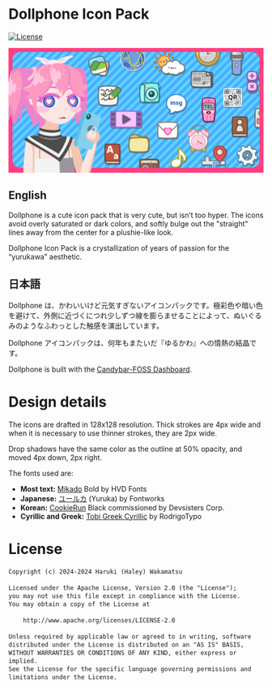 # Dollphone Icon Pack

[![License](https://img.shields.io/github/license/zixpo/candybar?style=flat-square)](/LICENSE)

![Header image](./fastlane/metadata/android/en-US/images/featureGraphic.png)

## English
Dollphone is a cute icon pack that is very cute, but isn’t too hyper. The icons avoid overly saturated or dark colors, and softly bulge out the "straight" lines away from the center for a plushie-like look.

Dollphone Icon Pack is a crystallization of years of passion for the “yurukawa” aesthetic.

## 日本語
Dollphone は、かわいいけど元気すぎないアイコンパックです。極彩色や暗い色を避けて、外側に近づくにつれ少しずつ線を膨らませることによって、ぬいぐるみのようなふわっとした触感を演出しています。

Dollphone アイコンパックは、何年もまたいだ『ゆるかわ』への情熱の結晶です。

Dollphone is built with the [Candybar-FOSS Dashboard](https://github.com/Donnnno/candybar-foss).

# Design details

The icons are drafted in 128x128 resolution. Thick strokes are 4px wide and when it is necessary to use thinner strokes, they are 2px wide.

Drop shadows have the same color as the outline at 50% opacity, and moved 4px down, 2px right.

The fonts used are:
* **Most text:** [Mikado](https://www.hvdfonts.com/fonts/mikado) Bold by HVD Fonts
* **Japanese:** [ユールカ](https://fontworks.co.jp/fontsearch/yurukastd-ub/) (Yuruka) by Fontworks
* **Korean:** [CookieRun](https://www.cookierunfont.com) Black commissioned by Devsisters Corp.
* **Cyrillic and Greek:** [Tobi Greek Cyrillic](https://www.myfonts.com/collections/tobi-greek-cyrillic-font-rodrigotypo) by RodrigoTypo

# License
```
Copyright (c) 2024-2024 Haruki (Haley) Wakamatsu

Licensed under the Apache License, Version 2.0 (the "License");
you may not use this file except in compliance with the License.
You may obtain a copy of the License at

    http://www.apache.org/licenses/LICENSE-2.0

Unless required by applicable law or agreed to in writing, software
distributed under the License is distributed on an "AS IS" BASIS,
WITHOUT WARRANTIES OR CONDITIONS OF ANY KIND, either express or implied.
See the License for the specific language governing permissions and
limitations under the License.
```
